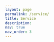 ```yaml
---
layout: page
permalink: /service/
title: Service
description: 
nav: true
nav_order: 3
---
```


<style>
.fade-in-section {
  opacity: 0;
  transform: translateY(30px);
  transition: opacity 0.8s ease-out, transform 0.8s ease-out;
}
.fade-in-section.visible {
  opacity: 1;
  transform: translateY(0);
}
.service-section {
  margin-bottom: 3rem;
}
.service-section h4 {
  margin-bottom: 0.8rem;
  font-size: 1.25rem;
  border-left: 4px solid;
  #e9f5ff;
  padding-left: 0.6rem;
  font-weight: 600;
  color: #4b5563;
}
.service-section ul {
  margin-top: 0;
  padding-left: 1.2rem;
}
</style>

<div class="fade-in-section service-section">
  <h4>Journal Reviewer</h4>
  <ul>
    <li>IEEE Transactions on Robotics (T-RO)</li>
    <li>IEEE Robotics & Automation Magazine (RAM)</li>
    <li>Nonlinear Dynamics</li>
    <li>Journal of the Franklin Institute</li>
  </ul>
</div>

<div class="fade-in-section service-section">
  <h4>Conference Reviewer</h4>
  <ul>
    <li>European Control Conference (ECC 2023, 2024)</li>
    <li>American Control Conference (ACC 2021)</li>
    <li>Third IFAC Conference on Modelling, Identification and Control of Nonlinear Systems (MICNON 2021)</li>
    <li>IEEE Conference on Decision and Control (CDC 2025)</li>
  </ul>
</div>

<div class="fade-in-section service-section">
  <h4>Teaching Assistance</h4>
  <ul>
    <li>Master course: Robotics (University of Groningen, Faculty of Science and Engineering, Fall 2020–2022)</li>
  </ul>
</div>

<div class="fade-in-section service-section">
  <h4>Professional Memberships</h4>
  <ul>
    <li>Dutch Institute of Systems and Control (DISC)</li>
    <li>Jan C. Willems Center for Systems and Control</li>
  </ul>
</div>

<script>
  document.addEventListener("DOMContentLoaded", function () {
    const observer = new IntersectionObserver(entries => {
      entries.forEach(entry => {
        if (entry.isIntersecting) {
          entry.target.classList.add("visible");
        }
      });
    }, {
      threshold: 0.15
    });

    document.querySelectorAll(".fade-in-section").forEach(el => {
      observer.observe(el);
    });
  });
</script>
